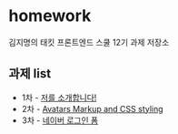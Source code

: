 # homework

김지명의 태킷 프론트엔드 스쿨 12기 과제 저장소

## 과제 list

- 1차 - [저를 소개합니다!](https://jimyeong21.github.io/homework/md/about-me)
- 2차 - [Avatars Markup and CSS styling](https://jimyeong21.github.io/homework/md/avatars)
- 3차 - [네이버 로그인 폼](https://jimyeong21.github.io/homework/md/login)
